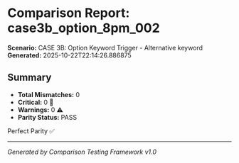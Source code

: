 # Comparison Report: case3b_option_8pm_002
**Scenario:** CASE 3B: Option Keyword Trigger - Alternative keyword
**Generated:** 2025-10-22T22:14:26.886875

## Summary
- **Total Mismatches:** 0
- **Critical:** 0 🚨
- **Warnings:** 0 ⚠️
- **Parity Status:** PASS

Perfect Parity ✅

---
*Generated by Comparison Testing Framework v1.0*